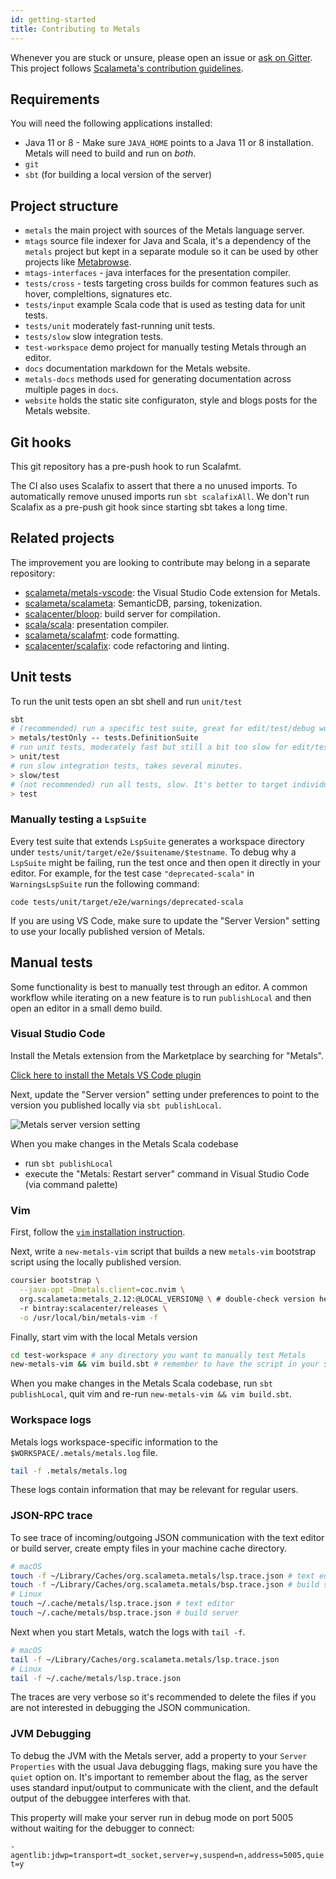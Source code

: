 ```yaml
---
id: getting-started
title: Contributing to Metals
---
```


Whenever you are stuck or unsure, please open an issue or
[ask on Gitter](https://gitter.im/scalameta/metals). This project follows
[Scalameta's contribution guidelines](https://github.com/scalameta/scalameta/blob/master/CONTRIBUTING.md).

## Requirements

You will need the following applications installed:

- Java 11 or 8 - Make sure `JAVA_HOME` points to a Java 11 or 8 installation. Metals will need to build and run on _both_.
- `git`
- `sbt` (for building a local version of the server)

## Project structure

- `metals` the main project with sources of the Metals language server.
- `mtags` source file indexer for Java and Scala, it's a dependency of the
  `metals` project but kept in a separate module so it can be used by other
  projects like [Metabrowse](https://github.com/scalameta/metabrowse).
- `mtags-interfaces` - java interfaces for the presentation compiler.
- `tests/cross` - tests targeting cross builds for common features such as
  hover, compleltions, signatures etc.
- `tests/input` example Scala code that is used as testing data for unit tests.
- `tests/unit` moderately fast-running unit tests.
- `tests/slow` slow integration tests.
- `test-workspace` demo project for manually testing Metals through an editor.
- `docs` documentation markdown for the Metals website.
- `metals-docs` methods used for generating documentation across multiple pages in `docs`.
- `website` holds the static site configuraton, style and blogs posts for the Metals website.

## Git hooks

This git repository has a pre-push hook to run Scalafmt.

The CI also uses Scalafix to assert that there a no unused imports. To
automatically remove unused imports run `sbt scalafixAll`. We don't run
Scalafix as a pre-push git hook since starting sbt takes a long time.

## Related projects

The improvement you are looking to contribute may belong in a separate
repository:

- [scalameta/metals-vscode](https://github.com/scalameta/metals-vscode/): the
  Visual Studio Code extension for Metals.
- [scalameta/scalameta](https://github.com/scalameta/scalameta/): SemanticDB,
  parsing, tokenization.
- [scalacenter/bloop](https://github.com/scalacenter/bloop/): build server for
  compilation.
- [scala/scala](https://github.com/scala/scala/): presentation compiler.
- [scalameta/scalafmt](https://github.com/scalameta/scalafmt/): code formatting.
- [scalacenter/scalafix](https://github.com/scalacenter/scalafix/): code
  refactoring and linting.

## Unit tests

To run the unit tests open an sbt shell and run `unit/test`

```sh
sbt
# (recommended) run a specific test suite, great for edit/test/debug workflows.
> metals/testOnly -- tests.DefinitionSuite
# run unit tests, moderately fast but still a bit too slow for edit/test/debug workflows.
> unit/test
# run slow integration tests, takes several minutes.
> slow/test
# (not recommended) run all tests, slow. It's better to target individual projects.
> test
```

### Manually testing a `LspSuite`

Every test suite that extends `LspSuite` generates a workspace directory under
`tests/unit/target/e2e/$suitename/$testname`. To debug why a `LspSuite` might
be failing, run the test once and then open it directly in your editor. For
example, for the test case `"deprecated-scala"` in `WarningsLspSuite` run the
following command:

```
code tests/unit/target/e2e/warnings/deprecated-scala
```

If you are using VS Code, make sure to update the "Server Version" setting to
use your locally published version of Metals.

## Manual tests

Some functionality is best to manually test through an editor. A common workflow
while iterating on a new feature is to run `publishLocal` and then open an
editor in a small demo build.

### Visual Studio Code

Install the Metals extension from the Marketplace by searching for "Metals".

[Click here to install the Metals VS Code plugin](vscode:extension/scalameta.metals)

Next, update the "Server version" setting under preferences to point to the
version you published locally via `sbt publishLocal`.

![Metals server version setting](https://i.imgur.com/ogVWI1t.png)

When you make changes in the Metals Scala codebase

- run `sbt publishLocal`
- execute the "Metals: Restart server" command in Visual Studio Code (via
  command palette)

### Vim

First, follow the [`vim` installation instruction](../editors/vim.md).

Next, write a `new-metals-vim` script that builds a new `metals-vim` bootstrap
script using the locally published version.

```sh
coursier bootstrap \
  --java-opt -Dmetals.client=coc.nvim \
  org.scalameta:metals_2.12:@LOCAL_VERSION@ \ # double-check version here
  -r bintray:scalacenter/releases \
  -o /usr/local/bin/metals-vim -f
```

Finally, start vim with the local Metals version

```sh
cd test-workspace # any directory you want to manually test Metals
new-metals-vim && vim build.sbt # remember to have the script in your $PATH
```

When you make changes in the Metals Scala codebase, run `sbt publishLocal`, quit
vim and re-run `new-metals-vim && vim build.sbt`.

### Workspace logs

Metals logs workspace-specific information to the
`$WORKSPACE/.metals/metals.log` file.

```sh
tail -f .metals/metals.log
```

These logs contain information that may be relevant for regular users.

### JSON-RPC trace

To see trace of incoming/outgoing JSON communication with the text editor or
build server, create empty files in your machine cache directory.

```sh
# macOS
touch -f ~/Library/Caches/org.scalameta.metals/lsp.trace.json # text editor
touch -f ~/Library/Caches/org.scalameta.metals/bsp.trace.json # build server
# Linux
touch ~/.cache/metals/lsp.trace.json # text editor
touch ~/.cache/metals/bsp.trace.json # build server
```

Next when you start Metals, watch the logs with `tail -f`.

```sh
# macOS
tail -f ~/Library/Caches/org.scalameta.metals/lsp.trace.json
# Linux
tail -f ~/.cache/metals/lsp.trace.json
```

The traces are very verbose so it's recommended to delete the files if you are
not interested in debugging the JSON communication.

### JVM Debugging

To debug the JVM with the Metals server, add a property to your `Server Properties` with the usual Java debugging flags, making sure you have the `quiet` option on.
It's important to remember about the flag, as the server uses standard input/output to communicate with the client, and the default output of the debuggee interferes with that.

This property will make your server run in debug mode on port 5005 without waiting for the debugger to connect:

`-agentlib:jdwp=transport=dt_socket,server=y,suspend=n,address=5005,quiet=y`
